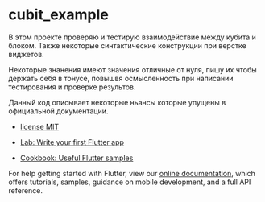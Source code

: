 # cubit_example

В этом проекте проверяю и тестирую взаимодействие между кубита и блоком.
  Также некоторые синтактические конструкции при верстке виджетов.
   
  Некоторые знанения имеют значения отличные от нуля, 
   пишу их чтобы держать себя в тонусе, повышвя осмысленность при написании тестирования и проверке результов.
   
   Данный код описывает некоторые ньансы которые упущены в официальной документации.
 
     
- [license MIT](https://en.wikipedia.org/wiki/MIT_License)

- [Lab: Write your first Flutter app](https://flutter.dev/docs/get-started/codelab)
- [Cookbook: Useful Flutter samples](https://flutter.dev/docs/cookbook)

For help getting started with Flutter, view our
[online documentation](https://flutter.dev/docs), which offers tutorials,
samples, guidance on mobile development, and a full API reference.
